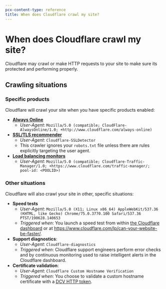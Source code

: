 ```yaml
---
pcx-content-type: reference
title: When does Cloudflare crawl my site?
---
```


# When does Cloudflare crawl my site?

Cloudflare may crawl or make HTTP requests to your site to make sure its protected and performing properly.

## Crawling situations

### Specific products

Cloudflare will crawl your site when you have specific products enabled:

* [**Always Online**](/cache/about/always-online/)
    * *User-Agent*: `Mozilla/5.0 (compatible; CloudFlare-AlwaysOnline/1.0; +http://www.cloudflare.com/always-online)`
* [**SSL/TLS recommender**](/ssl/origin-configuration/ssltls-recommender/)
    * *User-Agent*: `Cloudflare-SSLDetector`
    * This crawler ignores your `robots.txt` file unless there are rules explicitly targeting the user agent.
* [**Load balancing monitors**](/load-balancing/understand-basics/monitors/)
    * *User-Agent*: `Mozilla/5.0 (compatible; Cloudflare-Traffic-Manager/1.0; +https://www.cloudflare.com/traffic-manager/; pool-id: <POOLID>)`

### Other situations

Cloudflare will also crawl your site in other, specific situations:

* **Speed tests**
    * *User-Agent*: `Mozilla/5.0 (X11; Linux x86_64) AppleWebKit/537.36 (KHTML, like Gecko) Chrome/75.0.3770.100 Safari/537.36 PTST/190628.140653`
    * *Triggered when*: You launch a speed test from within [the Cloudflare dashboard](https://support.cloudflare.com/hc/articles/200172856) or at https://www.cloudflare.com/lp/can-your-website-be-faster/.
* **Support diagnostics**: 
    * *User-Agent*: `Cloudflare-diagnostics`
    * *Triggered when*: Cloudflare support engineers perform error checks and by continuous monitoring used to raise intelligent alerts in the Cloudflare dashboard.
* **Certificate validation**: 
    * *User-Agent*: `Cloudflare Custom Hostname Verification`
    * *Triggered when*: You choose to validate a custom hostname certificate with a [DCV HTTP token](/ssl/ssl-for-saas/common-tasks/certificate-validation-methods/#http).